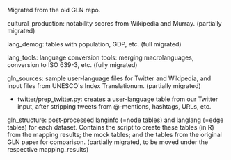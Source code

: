 Migrated from the old GLN repo.

cultural_production: notability scores from Wikipedia and Murray. (partially migrated)

lang_demog: tables with population, GDP, etc. (full migrated)

lang_tools: language conversion tools: merging macrolanguages, conversion to ISO 639-3, etc. (fully migrated)

gln_sources: sample user-language files for Twitter and Wikipedia, and input files from UNESCO's Index Translationum. (partially migrated)
- twitter/prep_twitter.py: creates a user-language table from our Twitter input, after stripping tweets from @-mentions, hashtags, URLs, etc.

gln_structure: post-processed langinfo (=node tables) and langlang (=edge tables) for each dataset. Contains the script to create these tables (in R) from the mapping results; the mock tables; and the tables from the original GLN paper for comparison. (partially migrated, to be moved under the respective mapping_results)